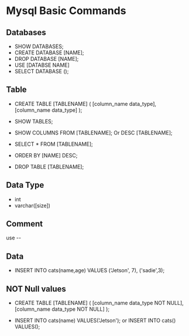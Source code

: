 # Mysql Basic Commands

## Databases
- SHOW DATABASES;
- CREATE DATABASE [NAME];
- DROP DATABASE [NAME];
- USE [DATABSE NAME]
- SELECT DATABASE ();

## Table
- CREATE TABLE [TABLENAME]
    (
        [column_name data_type],
        [column_name data_type]
    );

- SHOW TABLES;
- SHOW COLUMNS FROM [TABLENAME]; Or DESC [TABLENAME];
- SELECT * FROM [TABLENAME];
- ORDER BY [NAME] DESC;
- DROP TABLE [TABLENAME];

## Data Type 
- int
- varchar([size])

## Comment
use -- 

## Data 
- INSERT INTO cats(name,age) VALUES ('Jetson', 7), ('sadie',3);

## NOT Null values
- CREATE TABLE [TABLENAME]
    (
       [column_name data_type NOT NULL],
       [column_name data_type NOT NULL]
    );
    
- INSERT INTO cats(name) VALUES('Jetson'); or INSERT INTO cats() VALUES();
